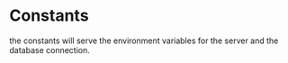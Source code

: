 # Constants

the constants will serve the environment variables for the server and the database connection.

